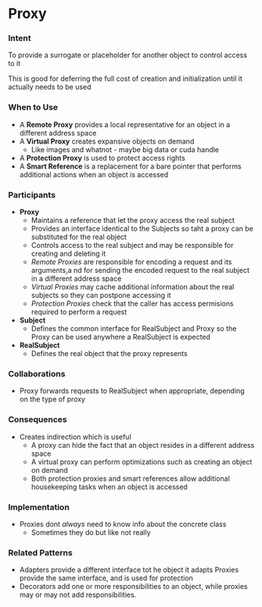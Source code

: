 # Proxy

### Intent

To provide a surrogate or placeholder for another object to control access to it

This is good for deferring the full cost of creation and initialization until it actually needs to be used

### When to Use

* A **Remote Proxy** provides a local representative for an object in a different address space
* A **Virtual Proxy** creates expansive objects on demand
  * Like images and whatnot - maybe big data or cuda handle
* A **Protection Proxy** is used to protect access rights
* A **Smart Reference** is a replacement for a bare pointer that performs additional actions when an object is accessed

### Participants

* **Proxy**
  * Maintains a reference that let the proxy access the real subject
  * Provides an interface identical to the Subjects so taht a proxy can be substituted for the real object
  * Controls access to the real subject and may be responsible for creating and deleting it
  * *Remote Proxies* are responsible for encoding a request and its arguments,a nd for sending the encoded request to the real subject in a different address space
  * *Virtual Proxies* may cache additional information about the real subjects so they can postpone accessing it
  * *Protection Proxies* check that the caller has access permisions required to perform a request
* **Subject**
  * Defines the common interface for RealSubject and Proxy so the Proxy can be used anywhere a RealSubject is expected
* **RealSubject**
  * Defines the real object that the proxy represents

### Collaborations

* Proxy forwards requests to RealSubject when appropriate, depending on the type of proxy

### Consequences

* Creates indirection which is useful
  * A proxy can hide the fact that an object resides in a different address space
  * A virtual proxy can perform optimizations such as creating an object on demand
  * Both protection proxies and smart references allow additional housekeeping tasks when an object is accessed

### Implementation

* Proxies dont *always* need to know info about the concrete class
  * Sometimes they do but like not really

### Related Patterns

* Adapters provide a different interface tot he object it adapts Proxies provide the same interface, and is used for protection
* Decorators add one or more responsibilities to an object, while proxies may or may not add responsibilities.
